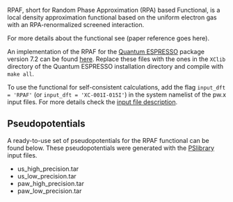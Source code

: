 RPAF, short for Random Phase Approximation (RPA) based Functional, is a local density approximation functional based on the uniform electron gas with an RPA-renormalized screened interaction.

For more details about the functional see (paper reference goes here).

An implementation of the RPAF for the [Quantum ESPRESSO](https://www.quantum-espresso.org/) package version 7.2 can be found [here](rpaf.tar.gz). Replace these files with the ones in the ```XClib``` directory of the Quantum ESPRESSO installation directory and compile with ```make all```.

To use the functional for self-consistent calculations, add the flag ```input_dft = 'RPAF'``` (or ```input_dft = 'XC-001I-015I'```) in the system namelist of the pw.x input files. For more details check the [input file description](https://www.quantum-espresso.org/Doc/INPUT_PW.html).

## Pseudopotentials

A ready-to-use set of pseudopotentials for the RPAF functional can be found below. These pseudopotentials were generated with the [PSlibrary](https://dalcorso.github.io/pslibrary/) input files.

- us_high_precision.tar
- us_low_precision.tar
- paw_high_precision.tar
- paw_low_precision.tar
